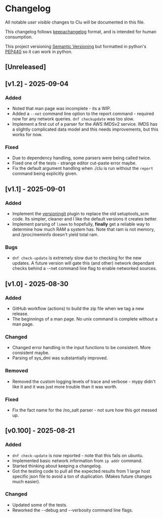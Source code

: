 # Changelog

All notable *user visible* changes to Clu will be documented in this file.

This changelog follows [keepachangelog](https://keepachangelog.com/en/1.0.0/) format, and is intended
for human consumption.

This project versioning [Semantic Versioning](https://semver.org) but formatted in python's
[PEP440](https://peps.python.org/pep-0440/) so it can work in python.

<!-- Added Changed Removed Fixed Bugs --- Please leave this comment before unreleased section.-->

## [Unreleased]


## [v1.2] - 2025-09-04

### Added

- Noted that man page was incomplete - its a WIP.
- Added a `--net` command line option to the report command - required now for any network queries.
  `dnf checkupdate` was too slow.
- Implement a first cut of a parser for the AWS IMDSv2 service.
  IMDS has a slightly complicated data model and this needs improvements, but this works for now.

### Fixed

- Due to dependency handling, some parsers were being called twice.
- Fixed one of the tests - strange editor cut-paste error maybe.
- Fix the default argument handling when ./clu is run without the `report` command being explicitly
  given.


## [v1.1] - 2025-09-01

### Added

- Implement the [versioningit](https://github.com/jwodder/versioningit) plugin to replace the old
  setuptools_scm code. Its simpler, cleaner and I like the default versions it creates better.
- Implement parsing of `lsmem` to hopefully, **finally** get a reliable way to determine how much RAM
  a system has. Note that ram is not memory, and /proc/meminfo doesn't yield total ram.

### Bugs

- `dnf check-update` is extremely slow due to checking for the new updates. A future version will gate
  this (and other) network dependant checks behind a --net command line flag to enable networked sources.


## [v1.0] - 2025-08-30

### Added

- GitHub workflow (actions) to build the zip file when we tag a new release.
- The beginnings of a man page. No unix command is complete without a man page.

### Changed

- Changed error handling in the input functions to be consistent. More consistent maybe.
- Parsing of sys_dmi was substantially improved.

### Removed

- Removed the custom logging levels of trace and verbose - mypy didn't like it and it was just
  more trouble than it was worth.

### Fixed

- Fix the fact name for the /no_salt parser - not sure how this got messed up.


## [v0.100] - 2025-08-21

### Added

- `dnf check-update` is now reported - note that this fails on ubuntu.
- Implemented basic network information from `ip addr` command.
- Started thinking about keeping a changelog.
- Got the testing code to pull all the expected results from 1 large host specific json file
  to avoid a ton of duplication. (Makes future changes much easier).

### Changed

- Updated some of the tests.
- Reworked the --debug and --verbosity command line flags.


<!-- markdownlint-disable-file MD024 -->
